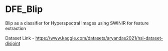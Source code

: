 # DFE_Blip
Blip as a classifier for Hyperspectral Images using SWINIR for feature extraction

Dataset Link - https://www.kaggle.com/datasets/aryandas2021/hsi-dataset-disjoint
